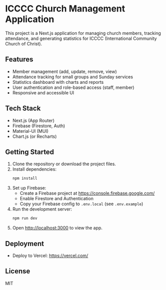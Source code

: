# ICCCC Church Management Application

This project is a Next.js application for managing church members, tracking attendance, and generating statistics for ICCCC (International Community Church of Christ).

## Features
- Member management (add, update, remove, view)
- Attendance tracking for small groups and Sunday services
- Statistics dashboard with charts and reports
- User authentication and role-based access (staff, member)
- Responsive and accessible UI

## Tech Stack
- Next.js (App Router)
- Firebase (Firestore, Auth)
- Material-UI (MUI)
- Chart.js (or Recharts)

## Getting Started
1. Clone the repository or download the project files.
2. Install dependencies:
   ```sh
   npm install
   ```
3. Set up Firebase:
   - Create a Firebase project at https://console.firebase.google.com/
   - Enable Firestore and Authentication
   - Copy your Firebase config to `.env.local` (see `.env.example`)
4. Run the development server:
   ```sh
   npm run dev
   ```
5. Open [http://localhost:3000](http://localhost:3000) to view the app.

## Deployment
- Deploy to Vercel: https://vercel.com/

## License
MIT
